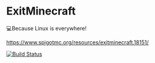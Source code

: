 # ExitMinecraft
:computer:Because Linux is everywhere!

https://www.spigotmc.org/resources/exitminecraft.18151/

[![Build Status](https://travis-ci.org/manuelgu/ExitMinecraft.svg?branch=master)](https://travis-ci.org/manuelgu/ExitMinecraft)
